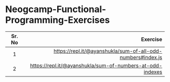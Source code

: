 # Neogcamp-Functional-Programming-Exercises

|Sr. No|Exercise|
|:-----:|--------:|
|1|https://repl.it/@ayanshukla/sum-of-all-odd-numbers#index.js|
|2|https://repl.it/@ayanshukla/sum-of-numbers-at-odd-indexes|
